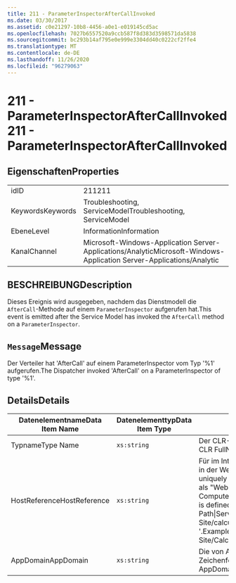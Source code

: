 ```yaml
---
title: 211 - ParameterInspectorAfterCallInvoked
ms.date: 03/30/2017
ms.assetid: c0e21297-10b8-4456-a0e1-e019145cd5ac
ms.openlocfilehash: 7027b6557520a9ccb587f8d383d3598571da5838
ms.sourcegitcommit: bc293b14af795e0e999e3304dd40c0222cf2ffe4
ms.translationtype: MT
ms.contentlocale: de-DE
ms.lasthandoff: 11/26/2020
ms.locfileid: "96279063"
---
```

# <a name="211---parameterinspectoraftercallinvoked"></a><span data-ttu-id="9552f-102">211 - ParameterInspectorAfterCallInvoked</span><span class="sxs-lookup"><span data-stu-id="9552f-102">211 - ParameterInspectorAfterCallInvoked</span></span>

## <a name="properties"></a><span data-ttu-id="9552f-103">Eigenschaften</span><span class="sxs-lookup"><span data-stu-id="9552f-103">Properties</span></span>  
  
|||  
|-|-|  
|<span data-ttu-id="9552f-104">id</span><span class="sxs-lookup"><span data-stu-id="9552f-104">ID</span></span>|<span data-ttu-id="9552f-105">211</span><span class="sxs-lookup"><span data-stu-id="9552f-105">211</span></span>|  
|<span data-ttu-id="9552f-106">Keywords</span><span class="sxs-lookup"><span data-stu-id="9552f-106">Keywords</span></span>|<span data-ttu-id="9552f-107">Troubleshooting, ServiceModel</span><span class="sxs-lookup"><span data-stu-id="9552f-107">Troubleshooting, ServiceModel</span></span>|  
|<span data-ttu-id="9552f-108">Ebene</span><span class="sxs-lookup"><span data-stu-id="9552f-108">Level</span></span>|<span data-ttu-id="9552f-109">Information</span><span class="sxs-lookup"><span data-stu-id="9552f-109">Information</span></span>|  
|<span data-ttu-id="9552f-110">Kanal</span><span class="sxs-lookup"><span data-stu-id="9552f-110">Channel</span></span>|<span data-ttu-id="9552f-111">Microsoft-Windows-Application Server-Applications/Analytic</span><span class="sxs-lookup"><span data-stu-id="9552f-111">Microsoft-Windows-Application Server-Applications/Analytic</span></span>|  
  
## <a name="description"></a><span data-ttu-id="9552f-112">BESCHREIBUNG</span><span class="sxs-lookup"><span data-stu-id="9552f-112">Description</span></span>  

 <span data-ttu-id="9552f-113">Dieses Ereignis wird ausgegeben, nachdem das Dienstmodell die `AfterCall`-Methode auf einem `ParameterInspector` aufgerufen hat.</span><span class="sxs-lookup"><span data-stu-id="9552f-113">This event is emitted after the Service Model has invoked the `AfterCall` method on a `ParameterInspector`.</span></span>  
  
## <a name="message"></a><span data-ttu-id="9552f-114">`Message`</span><span class="sxs-lookup"><span data-stu-id="9552f-114">Message</span></span>  

 <span data-ttu-id="9552f-115">Der Verteiler hat 'AfterCall' auf einem ParameterInspector vom Typ '%1' aufgerufen.</span><span class="sxs-lookup"><span data-stu-id="9552f-115">The Dispatcher invoked 'AfterCall' on a ParameterInspector of type '%1'.</span></span>  
  
## <a name="details"></a><span data-ttu-id="9552f-116">Details</span><span class="sxs-lookup"><span data-stu-id="9552f-116">Details</span></span>  
  
|<span data-ttu-id="9552f-117">Datenelementname</span><span class="sxs-lookup"><span data-stu-id="9552f-117">Data Item Name</span></span>|<span data-ttu-id="9552f-118">Datenelementtyp</span><span class="sxs-lookup"><span data-stu-id="9552f-118">Data Item Type</span></span>|<span data-ttu-id="9552f-119">BESCHREIBUNG</span><span class="sxs-lookup"><span data-stu-id="9552f-119">Description</span></span>|  
|--------------------|--------------------|-----------------|  
|<span data-ttu-id="9552f-120">Typname</span><span class="sxs-lookup"><span data-stu-id="9552f-120">Type Name</span></span>|`xs:string`|<span data-ttu-id="9552f-121">Der CLR-FullName des aufgerufenen `ParameterInspector`-Typs.</span><span class="sxs-lookup"><span data-stu-id="9552f-121">The CLR FullName of the type of the invoked `ParameterInspector`.</span></span>|  
|<span data-ttu-id="9552f-122">HostReference</span><span class="sxs-lookup"><span data-stu-id="9552f-122">HostReference</span></span>|`xs:string`|<span data-ttu-id="9552f-123">Für im Internet gehostete Dienste identifiziert dieses Feld den Dienst in der Webhierarchie eindeutig.</span><span class="sxs-lookup"><span data-stu-id="9552f-123">For Web-hosted services, this field uniquely identifies the service in the Web hierarchy.</span></span> <span data-ttu-id="9552f-124">Sein Format ist als "Website Name Anwendungspfad für virtuelle Computer&#124;virtuellen Dienst Pfad&#124;Dienst Name '" definiert.</span><span class="sxs-lookup"><span data-stu-id="9552f-124">Its format is defined as 'Web Site Name Application Virtual Path&#124;Service Virtual Path&#124;ServiceName'.</span></span> <span data-ttu-id="9552f-125">Beispiel: "Default Web Site/calculatorapplication&#124;/CalculatorService.svc&#124;CalculatorService '.</span><span class="sxs-lookup"><span data-stu-id="9552f-125">Example: 'Default Web Site/CalculatorApplication&#124;/CalculatorService.svc&#124;CalculatorService'.</span></span>|  
|<span data-ttu-id="9552f-126">AppDomain</span><span class="sxs-lookup"><span data-stu-id="9552f-126">AppDomain</span></span>|`xs:string`|<span data-ttu-id="9552f-127">Die von AppDomain.CurrentDomain.FriendlyName zurückgegebene Zeichenfolge.</span><span class="sxs-lookup"><span data-stu-id="9552f-127">The string returned by AppDomain.CurrentDomain.FriendlyName.</span></span>|
